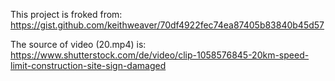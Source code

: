 This project is froked from:
https://gist.github.com/keithweaver/70df4922fec74ea87405b83840b45d57

The source of video (20.mp4) is:
https://www.shutterstock.com/de/video/clip-1058576845-20km-speed-limit-construction-site-sign-damaged
